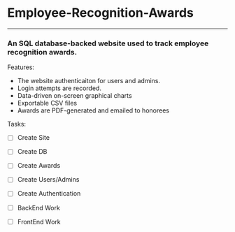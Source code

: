 # Employee-Recognition-Awards
***

### An SQL database-backed website used to track employee recognition awards.

Features:
* The website authenticaiton for users and admins.
* Login attempts are recorded.
* Data-driven on-screen graphical charts
* Exportable CSV files
* Awards are PDF-generated and emailed to honorees

Tasks:
- [ ] Create Site
- [ ] Create DB
- [ ] Create Awards
- [ ] Create Users/Admins
- [ ] Create Authentication
- [ ] BackEnd Work
- [ ] FrontEnd Work

